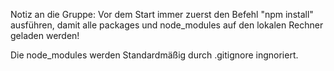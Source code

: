 Notiz an die Gruppe: Vor dem Start immer zuerst den Befehl "npm install" ausführen, damit alle packages und node_modules auf den lokalen Rechner geladen werden!

Die node_modules werden Standardmäßig durch .gitignore ingnoriert.